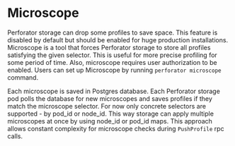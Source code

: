 # Microscope

Perforator storage can drop some profiles to save space. This feature is disabled by default but should be enabled for huge production installations. Microscope is a tool that forces Perforator storage to store all profiles satisfying the given selector. This is useful for more precise profiling for some period of time. Also, microscope requires user authorization to be enabled. Users can set up Microscope by running `perforator microscope` command.

Each microscope is saved in Postgres database. Each Perforator storage pod polls the database for new microscopes and saves profiles if they match the microscope selector. For now only concrete selectors are supported - by pod_id or node_id. This way storage can apply multiple microscopes at once by using node_id or pod_id maps. This approach allows constant complexity for microscope checks during `PushProfile` rpc calls.
